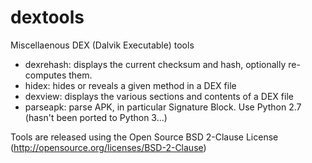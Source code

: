 dextools
========

Miscellaenous DEX (Dalvik Executable) tools
- dexrehash: displays the current checksum and hash, optionally re-computes them.
- hidex: hides or reveals a given method in a DEX file
- dexview: displays the various sections and contents of a DEX file
- parseapk: parse APK, in particular Signature Block. Use Python 2.7 (hasn't been ported to Python 3...)

Tools are released using the Open Source BSD 2-Clause License (http://opensource.org/licenses/BSD-2-Clause)

